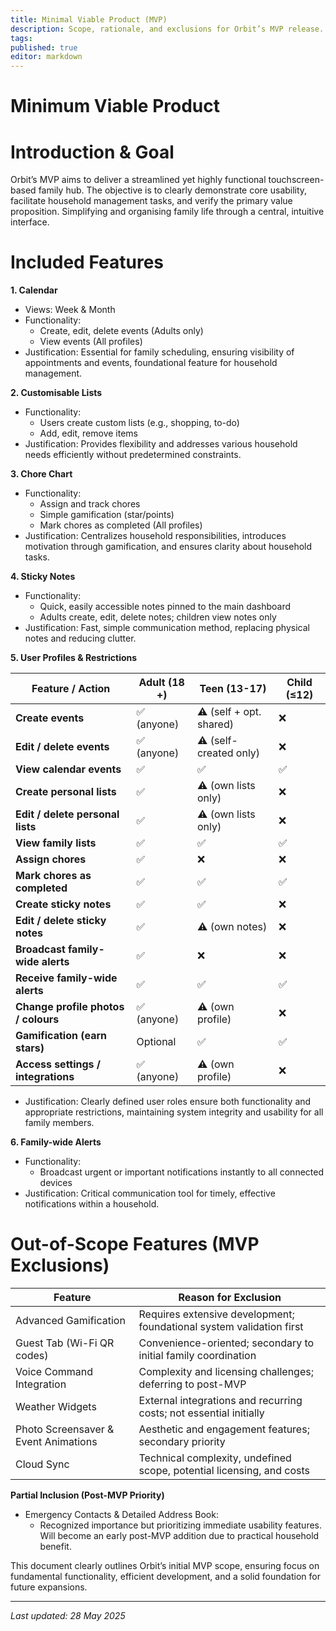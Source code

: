 ```yaml
---
title: Minimal Viable Product (MVP)
description: Scope, rationale, and exclusions for Orbit’s MVP release.
tags:
published: true
editor: markdown
---
```


# Minimum Viable Product

# **Introduction & Goal**

Orbit’s MVP aims to deliver a streamlined yet highly functional touchscreen-based family hub. The objective is to clearly demonstrate core usability, facilitate household management tasks, and verify the primary value proposition. Simplifying and organising family life through a central, intuitive interface.

# **Included Features**

**1. Calendar**

- Views: Week & Month
- Functionality:
    - Create, edit, delete events (Adults only)
    - View events (All profiles)
- Justification: Essential for family scheduling, ensuring visibility of appointments and events, foundational feature for household management.

**2. Customisable Lists**

- Functionality:
    - Users create custom lists (e.g., shopping, to-do)
    - Add, edit, remove items
- Justification: Provides flexibility and addresses various household needs efficiently without predetermined constraints.

**3. Chore Chart**

- Functionality:
    - Assign and track chores
    - Simple gamification (star/points)
    - Mark chores as completed (All profiles)
- Justification: Centralizes household responsibilities, introduces motivation through gamification, and ensures clarity about household tasks.

**4. Sticky Notes**

- Functionality:
    - Quick, easily accessible notes pinned to the main dashboard
    - Adults create, edit, delete notes; children view notes only
- Justification: Fast, simple communication method, replacing physical notes and reducing clutter.

**5. User Profiles & Restrictions**

| **Feature / Action** | **Adult (18 +)** | **Teen (13-17)** | **Child (≤12)** |
| --- | --- | --- | --- |
| **Create events** | ✅ (anyone) | ⚠️ (self + opt. shared) | ❌ |
| **Edit / delete events** | ✅ (anyone) | ⚠️ (self-created only) | ❌ |
| **View calendar events** | ✅ | ✅ | ✅ |
| **Create personal lists** | ✅ | ⚠️ (own lists only) | ❌ |
| **Edit / delete personal lists** | ✅ | ⚠️ (own lists only) | ❌ |
| **View family lists** | ✅ | ✅ | ✅ |
| **Assign chores** | ✅ | ❌ | ❌ |
| **Mark chores as completed** | ✅ | ✅ | ✅ |
| **Create sticky notes** | ✅ | ✅  | ❌ |
| **Edit / delete sticky notes** | ✅ | ⚠️ (own notes) | ❌ |
| **Broadcast family-wide alerts** | ✅ | ❌ | ❌ |
| **Receive family-wide alerts** | ✅ | ✅ | ✅ |
| **Change profile photos / colours** | ✅ (anyone) | ⚠️ (own profile) | ❌ |
| **Gamification (earn stars)** | Optional | ✅ | ✅ |
| **Access settings / integrations** | ✅ (anyone) | ⚠️ (own profile) | ❌ |
- Justification: Clearly defined user roles ensure both functionality and appropriate restrictions, maintaining system integrity and usability for all family members.

**6. Family-wide Alerts**

- Functionality:
    - Broadcast urgent or important notifications instantly to all connected devices
- Justification: Critical communication tool for timely, effective notifications within a household.

# **Out-of-Scope Features (MVP Exclusions)**

| **Feature** | **Reason for Exclusion** |
| --- | --- |
| Advanced Gamification | Requires extensive development; foundational system validation first |
| Guest Tab (Wi-Fi QR codes) | Convenience-oriented; secondary to initial family coordination |
| Voice Command Integration | Complexity and licensing challenges; deferring to post-MVP |
| Weather Widgets | External integrations and recurring costs; not essential initially |
| Photo Screensaver & Event Animations | Aesthetic and engagement features; secondary priority |
| Cloud Sync | Technical complexity, undefined scope, potential licensing, and costs |

**Partial Inclusion (Post-MVP Priority)**

- Emergency Contacts & Detailed Address Book:
    - Recognized importance but prioritizing immediate usability features. Will become an early post-MVP addition due to practical household benefit.

This document clearly outlines Orbit’s initial MVP scope, ensuring focus on fundamental functionality, efficient development, and a solid foundation for future expansions.

---

*Last updated: 28 May 2025*